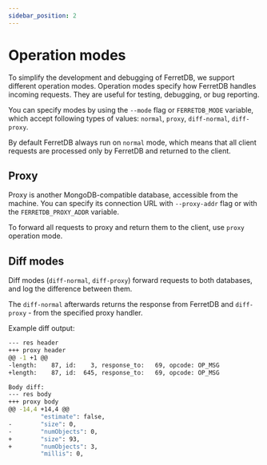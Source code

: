```yaml
---
sidebar_position: 2
---
```


# Operation modes

To simplify the development and debugging of FerretDB, we support different operation modes.
Operation modes specify how FerretDB handles incoming requests.
They are useful for testing, debugging, or bug reporting.

You can specify modes by using the `--mode` flag or `FERRETDB_MODE` variable,
which accept following types of values: `normal`, `proxy`, `diff-normal`, `diff-proxy`.

By default FerretDB always run on `normal` mode, which means that all client requests
are processed only by FerretDB and returned to the client.

## Proxy

Proxy is another MongoDB-compatible database, accessible from the machine.
You can specify its connection URL with `--proxy-addr` flag or with the `FERRETDB_PROXY_ADDR` variable.

To forward all requests to proxy and return them to the client, use `proxy` operation mode.

## Diff modes

Diff modes (`diff-normal`, `diff-proxy`) forward requests to both databases, and log the difference between them.

The `diff-normal` afterwards returns the response from FerretDB and `diff-proxy` - from the specified proxy handler.

Example diff output:

```sh
--- res header
+++ proxy header
@@ -1 +1 @@
-length:    87, id:    3, response_to:   69, opcode: OP_MSG
+length:    87, id:  645, response_to:   69, opcode: OP_MSG

Body diff:
--- res body
+++ proxy body
@@ -14,4 +14,4 @@
         "estimate": false,
-        "size": 0,
-        "numObjects": 0,
+        "size": 93,
+        "numObjects": 3,
         "millis": 0,
```
